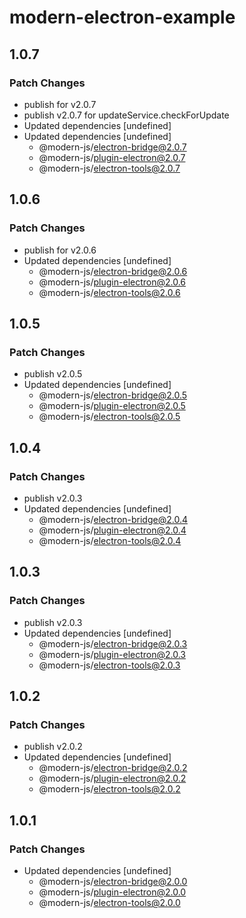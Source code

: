 # modern-electron-example

## 1.0.7

### Patch Changes

- publish for v2.0.7
- publish v2.0.7 for updateService.checkForUpdate
- Updated dependencies [undefined]
- Updated dependencies [undefined]
  - @modern-js/electron-bridge@2.0.7
  - @modern-js/plugin-electron@2.0.7
  - @modern-js/electron-tools@2.0.7

## 1.0.6

### Patch Changes

- publish for v2.0.6
- Updated dependencies [undefined]
  - @modern-js/electron-bridge@2.0.6
  - @modern-js/plugin-electron@2.0.6
  - @modern-js/electron-tools@2.0.6

## 1.0.5

### Patch Changes

- publish v2.0.5
- Updated dependencies [undefined]
  - @modern-js/electron-bridge@2.0.5
  - @modern-js/plugin-electron@2.0.5
  - @modern-js/electron-tools@2.0.5

## 1.0.4

### Patch Changes

- publish v2.0.3
- Updated dependencies [undefined]
  - @modern-js/electron-bridge@2.0.4
  - @modern-js/plugin-electron@2.0.4
  - @modern-js/electron-tools@2.0.4

## 1.0.3

### Patch Changes

- publish v2.0.3
- Updated dependencies [undefined]
  - @modern-js/electron-bridge@2.0.3
  - @modern-js/plugin-electron@2.0.3
  - @modern-js/electron-tools@2.0.3

## 1.0.2

### Patch Changes

- publish v2.0.2
- Updated dependencies [undefined]
  - @modern-js/electron-bridge@2.0.2
  - @modern-js/plugin-electron@2.0.2
  - @modern-js/electron-tools@2.0.2

## 1.0.1

### Patch Changes

- Updated dependencies [undefined]
  - @modern-js/electron-bridge@2.0.0
  - @modern-js/plugin-electron@2.0.0
  - @modern-js/electron-tools@2.0.0
